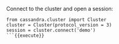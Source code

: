 Connect to the cluster and open a session:

```
from cassandra.cluster import Cluster
cluster = Cluster(protocol_version = 3)
session = cluster.connect('demo')
```{{execute}}

